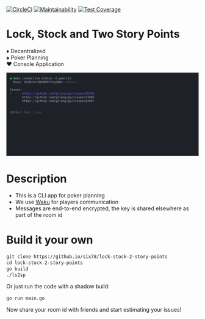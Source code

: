 [![CircleCI](https://dl.circleci.com/status-badge/img/circleci/Y2kLo8L9kXZuvx3BjnwECN/CdjQighQjTLBLQrie3Rokz/tree/main.svg?style=shield)](https://dl.circleci.com/status-badge/redirect/circleci/Y2kLo8L9kXZuvx3BjnwECN/CdjQighQjTLBLQrie3Rokz/tree/main) [![Maintainability](https://api.codeclimate.com/v1/badges/beab51e49b25d45342bb/maintainability)](https://codeclimate.com/github/six78/waku-poker-planning-go/maintainability) [![Test Coverage](https://api.codeclimate.com/v1/badges/beab51e49b25d45342bb/test_coverage)](https://codeclimate.com/github/six78/waku-poker-planning-go/test_coverage)

# Lock, Stock and Two Story Points

♦️️ Decentralized \
♠️ Poker Planning \
♥️ Console Application

<p align="center">
  <img width="800" src="docs/demo.svg">
</p>

[//]: # (Fancy a web version? -> https://six78.github.io/lock-stock-2-story-points )

# Description

- This is a CLI app for poker planning
- We use [Waku](https://waku.org) for players communication
- Messages are end-to-end encrypted, the key is shared elsewhere as part of the room id

[//]: # (# Get it)

# Build it your own
 ```shell
 git clone https://github.io/six78/lock-stock-2-story-points
 cd lock-stock-2-story-points
 go build
 ./ls2sp
 ```
 
Or just run the code with a shadow build:

```shell
go run main.go
```

Now share your room id with friends and start estimating your issues!